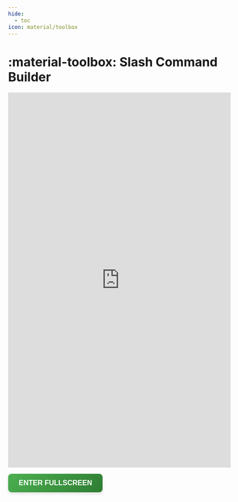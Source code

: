 ```yaml
---
hide:
  - toc
icon: material/toolbox
---
```


<style>
      body {
            overflow: hidden !important;
      }
      .md-grid {
            max-width: 100rem !important;
      }
      .md-main__inner {
            margin-top: 0 !important;
      }
      .md-content__inner:before {
            display: none;
      }
      .md-content__inner {
            padding-top: 0.1px !important;
      }
      @media (max-width: 1219px) {
            .md-sidebar {
                  z-index: 99999999 !important;
            }
            .md-overlay {
                  z-index: 99999999 !important;
            }
      }
      #slash-command-builder {
            display: none;
      }
      .fullScreen {
            width: 100%;
            height: 96%;
            position: absolute;
            top: -100;
            left: 0;
            z-index: 999999;
            pointer-events: auto;
      }
      .notfullscreen {
            height: 850px
      }
      .buttonexit {
            border: "10px";
            color: white;
            padding: 16px 32px;
            top: 100;
            left: 0;
            text-align: center;
            text-decoration: none;
            position: fixed;
            display: inline-block;
            font-size: 16px;
            margin: 4px 2px;
            transition-duration: 0.4s;
            cursor: pointer;
            z-index: 9999999 !important;
      }

      .modern-button-exit {
            z-index: 9999999 !important;
            top: 1%;
            left: 46%;
            position: fixed;
      display: inline-block;
      padding: 12px 24px;
      font-size: 16px;
      font-weight: bold;
      text-transform: uppercase;
      text-align: center;
      color: #fff;
      background: linear-gradient(135deg, #e53935, #b71c1c);
      border: none;
      border-radius: 8px;
      cursor: pointer;
      transition: all 0.3s ease-in-out;
      box-shadow: 0 4px 6px rgba(0, 0, 0, 0.1);
    }

    .modern-button-exit:hover {
      background: linear-gradient(135deg, #b71c1c, #e53935);
      box-shadow: 0 6px 8px rgba(0, 0, 0, 0.15);
    }

    .modern-button-exit:active {
      box-shadow: 0 3px 5px rgba(0, 0, 0, 0.2);
    }

      .modern-button {
      display: inline-block;
      padding: 12px 24px;
      font-size: 16px;
      font-weight: bold;
      text-transform: uppercase;
      text-align: center;
      color: #fff;
      background: linear-gradient(135deg, #4caf50, #2e7d32);
      border: none;
      border-radius: 8px;
      cursor: pointer;
      transition: all 0.3s ease-in-out;
      box-shadow: 0 4px 6px rgba(0, 0, 0, 0.1);
    }

    .modern-button:hover {
      background: linear-gradient(135deg, #2e7d32, #4caf50);
      box-shadow: 0 6px 8px rgba(0, 0, 0, 0.15);
    }

    .modern-button:active {
      box-shadow: 0 3px 5px rgba(0, 0, 0, 0.2);
    }
</style>

# :material-toolbox: Slash Command Builder

<iframe id="commandbuilder" class="notfullscreen" src="https://slash.dbb.software/" height="100%" width="100%" frameborder="0" allow="clipboard-write"></iframe>

<button type="button" class="modern-button" id="fsbtn">Enter Fullscreen</button>

<script>
      let fsbtn = document.getElementById("fsbtn");
      fsbtn.onclick = () => {
            let cmdbuilder = document.getElementById('commandbuilder');
            console.log(cmdbuilder.className)
            if(cmdbuilder.className.includes('fullScreen')) {
                  cmdbuilder.className = 'notfullscreen';
                  fsbtn.className = "modern-button"
                  fsbtn.innerHTML = "Enter Fullscreen"
            } else {
                  cmdbuilder.className = 'fullScreen';
                  fsbtn.className = "modern-button-exit"
                  fsbtn.innerHTML = "Exit Fullscreen"
            }
      }
</script>
